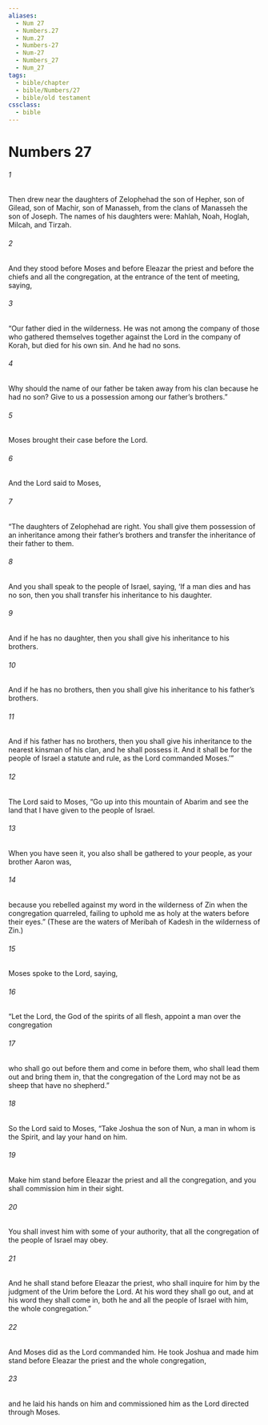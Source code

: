 ```yaml
---
aliases:
  - Num 27
  - Numbers.27
  - Num.27
  - Numbers-27
  - Num-27
  - Numbers_27
  - Num_27
tags:
  - bible/chapter
  - bible/Numbers/27
  - bible/old testament
cssclass:
  - bible
---
```


# Numbers 27

###### 1
Then drew near the daughters of Zelophehad the son of Hepher, son of Gilead, son of Machir, son of Manasseh, from the clans of Manasseh the son of Joseph. The names of his daughters were: Mahlah, Noah, Hoglah, Milcah, and Tirzah.
###### 2
And they stood before Moses and before Eleazar the priest and before the chiefs and all the congregation, at the entrance of the tent of meeting, saying,
###### 3
“Our father died in the wilderness. He was not among the company of those who gathered themselves together against the Lord in the company of Korah, but died for his own sin. And he had no sons.
###### 4
Why should the name of our father be taken away from his clan because he had no son? Give to us a possession among our father’s brothers.”
###### 5
Moses brought their case before the Lord.
###### 6
And the Lord said to Moses,
###### 7
“The daughters of Zelophehad are right. You shall give them possession of an inheritance among their father’s brothers and transfer the inheritance of their father to them.
###### 8
And you shall speak to the people of Israel, saying, ‘If a man dies and has no son, then you shall transfer his inheritance to his daughter.
###### 9
And if he has no daughter, then you shall give his inheritance to his brothers.
###### 10
And if he has no brothers, then you shall give his inheritance to his father’s brothers.
###### 11
And if his father has no brothers, then you shall give his inheritance to the nearest kinsman of his clan, and he shall possess it. And it shall be for the people of Israel a statute and rule, as the Lord commanded Moses.’”
###### 12
The Lord said to Moses, “Go up into this mountain of Abarim and see the land that I have given to the people of Israel.
###### 13
When you have seen it, you also shall be gathered to your people, as your brother Aaron was,
###### 14
because you rebelled against my word in the wilderness of Zin when the congregation quarreled, failing to uphold me as holy at the waters before their eyes.” (These are the waters of Meribah of Kadesh in the wilderness of Zin.)
###### 15
Moses spoke to the Lord, saying,
###### 16
“Let the Lord, the God of the spirits of all flesh, appoint a man over the congregation
###### 17
who shall go out before them and come in before them, who shall lead them out and bring them in, that the congregation of the Lord may not be as sheep that have no shepherd.”
###### 18
So the Lord said to Moses, “Take Joshua the son of Nun, a man in whom is the Spirit, and lay your hand on him.
###### 19
Make him stand before Eleazar the priest and all the congregation, and you shall commission him in their sight.
###### 20
You shall invest him with some of your authority, that all the congregation of the people of Israel may obey.
###### 21
And he shall stand before Eleazar the priest, who shall inquire for him by the judgment of the Urim before the Lord. At his word they shall go out, and at his word they shall come in, both he and all the people of Israel with him, the whole congregation.”
###### 22
And Moses did as the Lord commanded him. He took Joshua and made him stand before Eleazar the priest and the whole congregation,
###### 23
and he laid his hands on him and commissioned him as the Lord directed through Moses.


